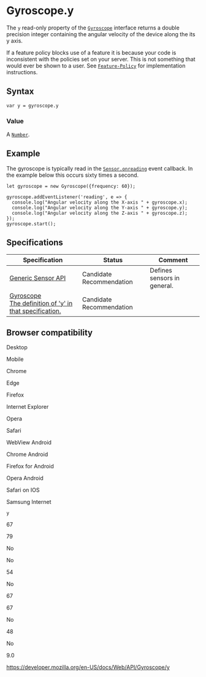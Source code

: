 # Gyroscope.y

The `y` read-only property of the [`Gyroscope`](../gyroscope) interface returns a double precision integer containing the angular velocity of the device along the its y axis.

If a feature policy blocks use of a feature it is because your code is inconsistent with the policies set on your server. This is not something that would ever be shown to a user. See [`Feature-Policy`](https://developer.mozilla.org/en-US/docs/Web/HTTP/Headers/Feature-Policy) for implementation instructions.

## Syntax

    var y = gyroscope.y

### Value

A [`Number`](https://developer.mozilla.org/en-US/docs/Web/JavaScript/Reference/Global_Objects/Number).

## Example

The gyroscope is typically read in the [`Sensor.onreading`](../sensor/onreading) event callback. In the example below this occurs sixty times a second.

    let gyroscope = new Gyroscope({frequency: 60});

    gyroscope.addEventListener('reading', e => {
      console.log("Angular velocity along the X-axis " + gyroscope.x);
      console.log("Angular velocity along the Y-axis " + gyroscope.y);
      console.log("Angular velocity along the Z-axis " + gyroscope.z);
    });
    gyroscope.start();

## Specifications

<table><thead><tr class="header"><th>Specification</th><th>Status</th><th>Comment</th></tr></thead><tbody><tr class="odd"><td><a href="https://www.w3.org/TR/generic-sensor/">Generic Sensor API</a></td><td><span class="spec-cr">Candidate Recommendation</span></td><td>Defines sensors in general.</td></tr><tr class="even"><td><a href="https://www.w3.org/TR/gyroscope/#gyroscope-y">Gyroscope<br />
<span class="small">The definition of 'y' in that specification.</span></a></td><td><span class="spec-cr">Candidate Recommendation</span></td><td></td></tr></tbody></table>

## Browser compatibility

Desktop

Mobile

Chrome

Edge

Firefox

Internet Explorer

Opera

Safari

WebView Android

Chrome Android

Firefox for Android

Opera Android

Safari on IOS

Samsung Internet

`y`

67

79

No

No

54

No

67

67

No

48

No

9.0

<a href="https://developer.mozilla.org/en-US/docs/Web/API/Gyroscope/y" class="_attribution-link">https://developer.mozilla.org/en-US/docs/Web/API/Gyroscope/y</a>
